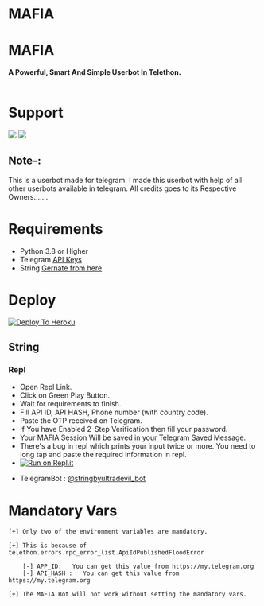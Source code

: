 # MAFIA





<h1>MAFIA</h1>
<b>A Powerful, Smart And Simple Userbot In Telethon.</b>
<br>
<br>





# Support
<a href="https://t.me//mafiasupport"><img src="https://img.shields.io/badge/Join-Support%20Channel-red.svg?style=for-the-badge&logo=Telegram"></a>
<a href="https://t.me/mafiasupportgroup"><img src="https://img.shields.io/badge/Join-Support%20Group-blue.svg?style=for-the-badge&logo=Telegram"></a>


 






## Note-: 

This is a userbot made for telegram. I made this userbot with help of all other userbots available in telegram. All credits goes to its Respective Owners.......

# Requirements 
* Python 3.8 or Higher
* Telegram [API Keys](https://my.telegram.org/apps)
* String [Gernate from here](https://repl.it/@MrDevilUltra/MAFIASESSION-Repl#main.py)




# Deploy

[![Deploy To Heroku](https://www.herokucdn.com/deploy/button.svg)](https://heroku.com/deploy?template=https://github.com/MafiaOS/Mafia)


## String

### Repl
- Open Repl Link.
- Click on Green Play Button.
- Wait for requirements to finish.
- Fill API ID, API HASH, Phone number (with country code).
- Paste the OTP received on Telegram.
- If You have Enabled 2-Step Verification then fill your password.
- Your MAFIA Session Will be saved in your Telegram Saved Message.
- There's a bug in repl which prints your input twice or more. You need to long tap and paste the required information in repl.
- [![Run on Repl.it](https://repl.it/badge/github/MafiaOS/Mafia&theme=midnight-purple)](https://replit.com/@MrDevilUltra/MAFIASESSION#main.py
)

* TelegramBot : [@stringbyultradevil_bot](https://t.me/stringbyultradevil_bot) 



# Mandatory Vars
```
[+] Only two of the environment variables are mandatory.

[+] This is because of telethon.errors.rpc_error_list.ApiIdPublishedFloodError

    [-] APP_ID:   You can get this value from https://my.telegram.org
    [-] API_HASH :   You can get this value from https://my.telegram.org
    
[+] The MAFIA Bot will not work without setting the mandatory vars.
```
